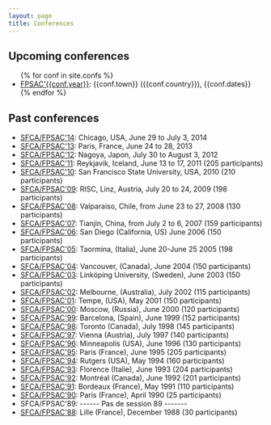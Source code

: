 ```yaml
---
layout: page
title: Conferences
---
```


## Upcoming conferences

<ul>
  {% for conf in site.confs %}
  <li><a href="{{ conf.url }}">FPSAC'{{conf.year}}</a>: {{conf.town}} ({{conf.country}}), {{conf.dates}}</li>
  {% endfor %}
</ul>

## Past conferences

- [SFCA/FPSAC'14](http://sites.google.com/site/fpsac2014/): Chicago, USA, June 29 to July 3, 2014
- [SFCA/FPSAC'13](http://www.liafa.univ-paris-diderot.fr/fpsac13): Paris, France, June 24 to 28, 2013
- [SFCA/FPSAC'12](http://fpsac.org/FPSAC12/fpsac12.html): Nagoya, Japon, July 30 to August 3, 2012
- [SFCA/FPSAC'11](http://fpsac.org/FPSAC11/fpsac11.html): Reykjavik, Iceland, June 13 to 17, 2011 (205 participants)
- [SFCA/FPSAC'10](http://fpsac.org/FPSAC10/fpsac10.html): San Francisco State University, USA, 2010 (210 participants)
- [SFCA/FPSAC'09](http://fpsac.org/FPSAC09/fpsac09.html): RISC, Linz, Austria, July 20 to 24, 2009 (198 participants)
- [SFCA/FPSAC'08](http://fpsac.org/FPSAC08/fpsac08.html): Valparaiso, Chile, from June 23 to 27, 2008 (130 participants)
- [SFCA/FPSAC'07](http://fpsac.org/FPSAC07/fpsac07.html): Tianjin, China, from July 2 to 6, 2007 (159 participants)
- [SFCA/FPSAC'06](http://fpsac.org/FPSAC06/fpsac06.html): San Diego (California, US) June 2006 (150 participants)
- [SFCA/FPSAC'05](http://fpsac.org/FPSAC05/fpsac05.html): Taormina, (Italia), June 20-June 25 2005 (198 participants)
- [SFCA/FPSAC'04](http://fpsac.org/FPSAC04/fpsac04.html): Vancouver, (Canada), June 2004 (150 participants)
- [SFCA/FPSAC'03](http://fpsac.org/FPSAC03/fpsac03.html): Link&ouml;ping University, (Sweden), June 2003 (150 participants)
- [SFCA/FPSAC'02](http://fpsac.org/FPSAC02/fpsac02.html): Melbourne, (Australia), July 2002 (115 participants)
- [SFCA/FPSAC'01](http://fpsac.org/FPSAC01/fpsac01.html): Tempe, (USA), May 2001 (150 participants)
- [SFCA/FPSAC'00](http://fpsac.org/FPSAC00/fpsac00.html): Moscow, (Russia), June 2000 (120 participants)
- [SFCA/FPSAC'99](http://fpsac.org/FPSAC99/fpsac99.html): Barcelona, (Spain), June 1999 (152 participants)
- [SFCA/FPSAC'98](http://fpsac.org/FPSAC98/fpsac98.html): Toronto (Canada), July 1998 (145 participants)
- [SFCA/FPSAC'97](http://fpsac.org/FPSAC97/fpsac97.html): Vienna (Austria), July 1997 (140 participants)
- [SFCA/FPSAC'96](http://fpsac.org/FPSAC96/fpsac96.html): Minneapolis (USA), June 1996 (130 participants)
- [SFCA/FPSAC'95](http://fpsac.org/FPSAC95/fpsac95.html): Paris (France), June 1995 (205 participants)
- [SFCA/FPSAC'94](http://fpsac.org/FPSAC94/fpsac94.html): Rutgers (USA), May 1994 (160 participants)
- [SFCA/FPSAC'93](http://fpsac.org/FPSAC93/fpsac93.html): Florence (Italie), June 1993 (204 participants)
- [SFCA/FPSAC'92](http://fpsac.org/FPSAC92/fpsac92.html): Montr&eacute;al (Canada), June 1992 (201 participants)
- [SFCA/FPSAC'91](http://fpsac.org/FPSAC91/fpsac91.html): Bordeaux (France), May 1991 (110 participants)
- [SFCA/FPSAC'90](http://fpsac.org/FPSAC90/fpsac90.html): Paris (France), April 1990 (25 participants)
- SFCA/FPSAC'89: ------ Pas de session 89 -------
- [SFCA/FPSAC'88](http://fpsac.org/FPSAC88/fpsac88.html): Lille (France), December 1988 (30 participants)
